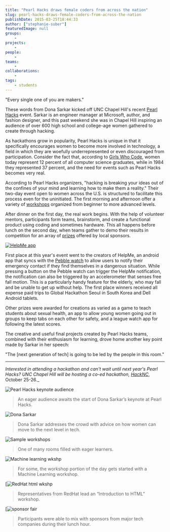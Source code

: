 ```yaml
---
title: "Pearl Hacks draws female coders from across the nation"
slug: pearl-hacks-draws-female-coders-from-across-the-nation
publishDate: 2015-03-25T18:44:33
author: ["stephanie-suber"]
featuredImage: null
groups:
    - 
projects:
    - 
people:
    - 
teams: 
    - 
collaborations:
    - 
tags:
    - students
---
```


"Every single one of you are makers."

These words from Dona Sarkar kicked off UNC Chapel Hill's recent [Pearl Hacks](http://pearlhacks.com/) event. Sarkar is an engineer manager at Microsoft, author, and fashion designer, and this past weekend she was in Chapel Hill inspiring an audience of over 600 high school and college-age women gathered to create through hacking.

As hackathons grow in popularity, Pearl Hacks is unique in that it specifically encourages women to become more involved in technology, a field in which they are woefully underrepresented or even discouraged from participation. Consider the fact that, according to [Girls Who Code](https://girlswhocode.com/), women today represent 12 percent of all computer science graduates, while in 1984 they represented 37 percent, and the need for events such as Pearl Hacks becomes very real.

According to Pearl Hacks organizers, "hacking is breaking your ideas out of the confines of your mind and learning how to make them a reality." Their two-day event open to women across the U.S. is structured to facilitate this process even for the uninitiated. The first morning and afternoon offer a variety of [workshops](http://pearlhacks.com/workshops/index.html) organized from beginner to more advanced levels.

After dinner on the first day, the real work begins. With the help of volunteer mentors, participants form teams, brainstorm, and create a functional product using coding and sometimes hardware. This all happens before lunch on the second day, when teams gather to demo their results in competition for an array of [prizes](http://pearlhacks.challengepost.com/) offered by local sponsors.

[![HelpMe app](https://renci.org/wp-content/uploads/2015/03/Screen-Shot-2015-03-24-at-9.39.34-AM.png)](https://renci.org/wp-content/uploads/2015/03/Screen-Shot-2015-03-24-at-9.39.34-AM.png)

First place at this year's event went to the creators of HelpMe, an android app that syncs with the [Pebble watch](https://getpebble.com/#/nVTPoZ:SLlz) to allow users to notify their emergency contact if they find themselves in a dangerous situation. While pressing a button on the Pebble watch can trigger the HelpMe notification, the notification can also be triggered by an accelerometer that senses free fall motion. This is a particularly handy feature for the elderly, who may fall and be unable to get up without help. The first place winners received all expense paid trips to Global Hackathon Seoul in South Korea and Dell Android tablets.

Other prizes were awarded for creations as varied as a game to teach students about sexual health, an app to allow young women going out in groups to keep tabs on each other for safety, and a league watch app for following the latest scores.

The creative and useful final projects created by Pearl Hacks teams, combined with their enthusiasm for learning, drove home another key point made by Sarkar in her speech:

"The [next generation of tech] is going to be led by the people in this room."

* * *

_Interested in attending a hackathon and can't wait until next year's Pearl Hacks? UNC Chapel Hill will be hosting a co-ed hackathon, [_HackNC_](http://hacknc.com/)_, October 25-26._



![Pearl Hacks keynote audience](https://renci.org/wp-content/uploads/2015/03/IMG_0922.jpg)

> An eager audience awaits the start of Dona Sarkar’s keynote at Pearl Hacks.


![Dona Sarkar](https://renci.org/wp-content/uploads/2015/03/IMG_0929.jpg)

> Dona Sarkar addresses the crowd with advice on how women can move to the next level in tech.


![Sample workshops](https://renci.org/wp-content/uploads/2015/03/IMG_0936.jpg)

> One of many rooms filled with eager learners.


![Machine learning wkshp](https://renci.org/wp-content/uploads/2015/03/IMG_0937.jpg)

> For some, the workshop portion of the day gets started with a Machine Learning workshop.


[![RedHat html wkshp](https://renci.org/wp-content/uploads/2015/03/FullSizeRender.jpg)

> Representatives from RedHat lead an “Introduction to HTML” workshop.


[![sponsor fair](https://renci.org/wp-content/uploads/2015/03/IMG_0941.jpg)

> Participants were able to mix with sponsors from major tech companies during their lunch hour.

